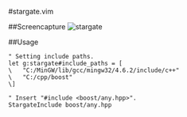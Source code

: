 #stargate.vim

##Screencapture
![stargate](https://f.cloud.github.com/assets/214488/1606512/b2e27d4a-5446-11e3-9ee5-492f86a3d037.gif)

##Usage
```vim
" Setting include paths.
let g:stargate#include_paths = [
\	"C:/MinGW/lib/gcc/mingw32/4.6.2/include/c++"
\	"C:/cpp/boost"
\]

" Insert "#include <boost/any.hpp>".
StargateInclude boost/any.hpp
```



